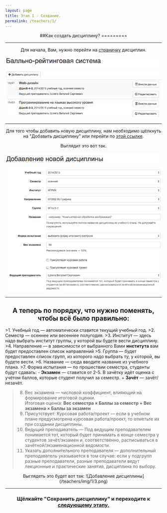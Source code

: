 ```yaml
---
layout: page
title: Этап 1 - Создание.
permalink: /teachers/1/
---
```

<center>
##Как создать дисциплину?
=========

* * * 

Для начала, Вам, нужно перейти на [страничку](http://matrix2.mgup.ru/study/disciplines "Страница дисциплин.") дисциплин.


 ![Страница дисциплин.](/teachers/img/1/1.png "Страница дисциплин") 

 * * * 
 Для того чтобы добавить новую дисциплину, нам необходимо щёлкнуть на "Добавить дисциплину" или перейти по [этой ссылке](http://matrix2.mgup.ru/study/disciplines/new "Страница добавления дисциплины").

 Выглядит это вот так.


 ![Страница добавления дисциплины](/teachers/img/1/2.png "Страница добавления дисциплины")
 * * * 

## А теперь по порядку, что нужно поменять, чтобы всё было правильно:
</center>
<left>
>1. Учебный год — автоматически ставится текущий учебный год.
>2. Семестр — осеннее или весеннее полугодия.
>3. Институт — здесь надо выбрать институт группы, у которой вы будете вести дисциплину.
>4. Направление — в зависимости от выбранного Вами <b>института</b> вам будет предоставлен список направлений
>5. Группа — будет предоставлен список групп, из которого надо выбрать ту, у которой, вы будете вести.
>6. Название — сюда вводите название из учебного плана.
>7. Форма испытания — по прошествии семестра, студенты будут сдавать:
 - <b>Экзамен</b> — ставится от 2-5. В зачётку идёт оценка с учётом баллов, которые студент получил за семестр.
 + <b>Зачёт</b> — зачёт/незачёт.

>8. Вес экзамена — числовой коэффициент, влияющий на формирование итоговой оценки.  
Итоговая оценка:
<b> Вес семестра × Баллы за семестр + Вес экзамена × Баллы за экзамен </b>
>9. Присутствует: Курсовая работа/проект — если в учебном плане предусмотрена курсовая работа/проект, то отметьте их при создании дисциплины.
>10. Ведущий преподаватель —  Под ведущим преподавателем понимается тот, который будет принимать в конце семестра у студентов зачёт/экзамен и, соответственно, расписываться в зачётной/экзаменационной ведомости.
>11. Указать дополнительного преподавателя — дополнительный преподаватель указывается в том случае: если у подгрупп разные преподаватели, разные преподаватели ведут лекционные и практические занятия, дисциплина по выбору.


</left>
<center>
Выглядеть это будет вот так:
![Добавление дисциплины](/teachers/img/1/3.png)

* * * 

### Щёлкайте "Сохранить дисциплину" и переходите к <a href="{{ site.url }}/teachers/2/"> следующему этапу. </a>
</center>